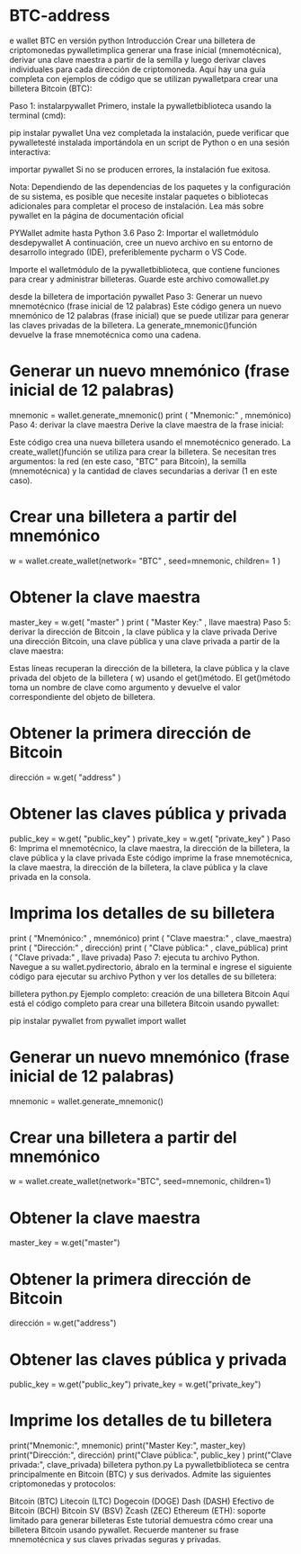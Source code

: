 # BTC-address
e wallet BTC en versión python 
Introducción
Crear una billetera de criptomonedas pywalletimplica generar una frase inicial (mnemotécnica), derivar una clave maestra a partir de la semilla y luego derivar claves individuales para cada dirección de criptomoneda. Aquí hay una guía completa con ejemplos de código que se utilizan pywalletpara crear una billetera Bitcoin (BTC):

Paso 1: instalarpywallet
Primero, instale la pywalletbiblioteca usando la terminal (cmd):

pip instalar pywallet
Una vez completada la instalación, puede verificar que pywalletesté instalada importándola en un script de Python o en una sesión interactiva:

importar pywallet
Si no se producen errores, la instalación fue exitosa.

Nota: Dependiendo de las dependencias de los paquetes y la configuración de su sistema, es posible que necesite instalar paquetes o bibliotecas adicionales para completar el proceso de instalación. Lea más sobre pywallet en la página de documentación oficial


PYWallet admite hasta Python 3.6
Paso 2: Importar el walletmódulo desdepywallet
A continuación, cree un nuevo archivo en su entorno de desarrollo integrado (IDE), preferiblemente pycharm o VS Code.

Importe el walletmódulo de la pywalletbiblioteca, que contiene funciones para crear y administrar billeteras. Guarde este archivo comowallet.py

desde la billetera de importación pywallet
Paso 3: Generar un nuevo mnemotécnico (frase inicial de 12 palabras)
Este código genera un nuevo mnemónico de 12 palabras (frase inicial) que se puede utilizar para generar las claves privadas de la billetera. La generate_mnemonic()función devuelve la frase mnemotécnica como una cadena.

# Generar un nuevo mnemónico (frase inicial de 12 palabras)
 mnemonic = wallet.generate_mnemonic() 
print ( "Mnemonic:" , mnemónico)
Paso 4: derivar la clave maestra
Derive la clave maestra de la frase inicial:

Este código crea una nueva billetera usando el mnemotécnico generado. La create_wallet()función se utiliza para crear la billetera. Se necesitan tres argumentos: la red (en este caso, "BTC" para Bitcoin), la semilla (mnemotécnica) y la cantidad de claves secundarias a derivar (1 en este caso).

# Crear una billetera a partir del mnemónico
 w = wallet.create_wallet(network= "BTC" , seed=mnemonic, children= 1 ) 

# Obtener la clave maestra
 master_key = w.get( "master" ) 
print ( "Master Key:" , llave maestra)
Paso 5: derivar la dirección de Bitcoin , la clave pública y la clave privada
Derive una dirección Bitcoin, una clave pública y una clave privada a partir de la clave maestra:

Estas líneas recuperan la dirección de la billetera, la clave pública y la clave privada del objeto de la billetera ( w) usando el get()método. El get()método toma un nombre de clave como argumento y devuelve el valor correspondiente del objeto de billetera.

# Obtener la primera dirección de Bitcoin
 dirección = w.get( "address" ) 

# Obtener las claves pública y privada
 public_key = w.get( "public_key" ) 
private_key = w.get( "private_key" )
Paso 6: Imprima el mnemotécnico, la clave maestra, la dirección de la billetera, la clave pública y la clave privada
Este código imprime la frase mnemotécnica, la clave maestra, la dirección de la billetera, la clave pública y la clave privada en la consola.

# Imprima los detalles de su billetera 
print ( "Mnemónico:" , mnemónico) 
print ( "Clave maestra:" , clave_maestra) 
print ( "Dirección:" , dirección) 
print ( "Clave pública:" , clave_pública) 
print ( "Clave privada:" , llave privada)
Paso 7: ejecuta tu archivo Python.
Navegue a su wallet.pydirectorio, ábralo en la terminal e ingrese el siguiente código para ejecutar su archivo Python y ver los detalles de su billetera:

billetera python.py
Ejemplo completo: creación de una billetera Bitcoin
Aquí está el código completo para crear una billetera Bitcoin usando pywallet:

pip instalar pywallet
from pywallet import wallet 

# Generar un nuevo mnemónico (frase inicial de 12 palabras) 
mnemonic = wallet.generate_mnemonic() 

# Crear una billetera a partir del mnemónico 
w = wallet.create_wallet(network="BTC", seed=mnemonic, children=1) 

# Obtener la clave maestra 
master_key = w.get("master") 

# Obtener la primera dirección de Bitcoin 
dirección = w.get("address") 

# Obtener las claves pública y privada 
public_key = w.get("public_key") 
private_key = w.get("private_key") 


# Imprime los detalles de tu billetera 
print("Mnemonic:", mnemonic) 
print("Master Key:", master_key) 
print("Dirección:", dirección) 
print("Clave pública:", public_key ) 
print("Clave privada:", clave_privada)
billetera python.py
La pywalletbiblioteca se centra principalmente en Bitcoin (BTC) y sus derivados. Admite las siguientes criptomonedas y protocolos:

Bitcoin (BTC)
Litecoin (LTC)
Dogecoin (DOGE)
Dash (DASH)
Efectivo de Bitcoin (BCH)
Bitcoin SV (BSV)
Zcash (ZEC)
Ethereum (ETH): soporte limitado para generar billeteras
Este tutorial demuestra cómo crear una billetera Bitcoin usando pywallet. Recuerde mantener su frase mnemotécnica y sus claves privadas seguras y privadas.
